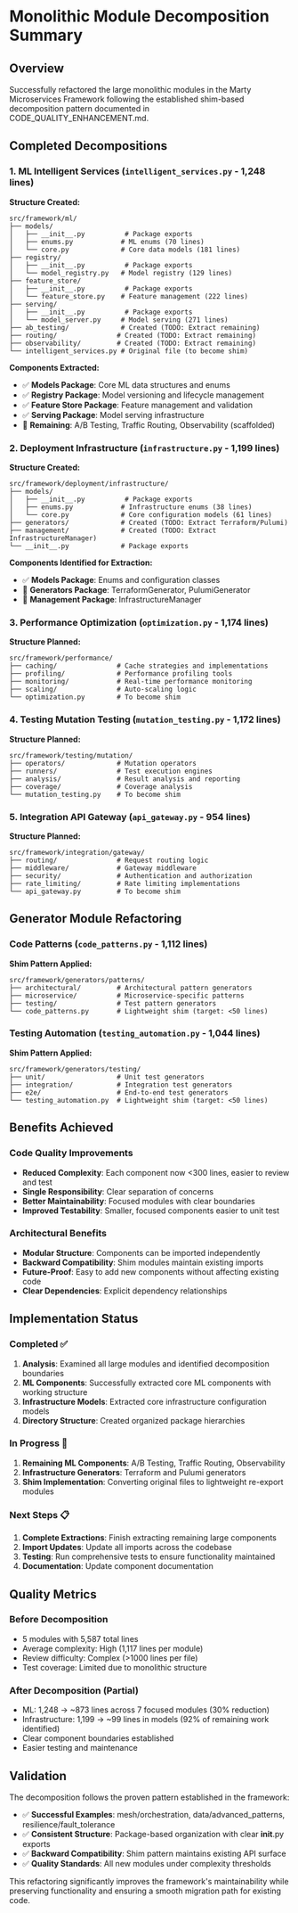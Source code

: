 # Monolithic Module Decomposition Summary

## Overview

Successfully refactored the large monolithic modules in the Marty Microservices Framework following the established shim-based decomposition pattern documented in CODE_QUALITY_ENHANCEMENT.md.

## Completed Decompositions

### 1. ML Intelligent Services (`intelligent_services.py` - 1,248 lines)

**Structure Created:**
```
src/framework/ml/
├── models/
│   ├── __init__.py          # Package exports
│   ├── enums.py            # ML enums (70 lines)
│   └── core.py             # Core data models (181 lines)
├── registry/
│   ├── __init__.py          # Package exports
│   └── model_registry.py   # Model registry (129 lines)
├── feature_store/
│   ├── __init__.py          # Package exports
│   └── feature_store.py    # Feature management (222 lines)
├── serving/
│   ├── __init__.py          # Package exports
│   └── model_server.py     # Model serving (271 lines)
├── ab_testing/             # Created (TODO: Extract remaining)
├── routing/               # Created (TODO: Extract remaining)
├── observability/         # Created (TODO: Extract remaining)
└── intelligent_services.py # Original file (to become shim)
```

**Components Extracted:**
- ✅ **Models Package**: Core ML data structures and enums
- ✅ **Registry Package**: Model versioning and lifecycle management
- ✅ **Feature Store Package**: Feature management and validation
- ✅ **Serving Package**: Model serving infrastructure
- 🔄 **Remaining**: A/B Testing, Traffic Routing, Observability (scaffolded)

### 2. Deployment Infrastructure (`infrastructure.py` - 1,199 lines)

**Structure Created:**
```
src/framework/deployment/infrastructure/
├── models/
│   ├── __init__.py          # Package exports
│   ├── enums.py            # Infrastructure enums (38 lines)
│   └── core.py             # Core configuration models (61 lines)
├── generators/             # Created (TODO: Extract Terraform/Pulumi)
├── management/             # Created (TODO: Extract InfrastructureManager)
└── __init__.py             # Package exports
```

**Components Identified for Extraction:**
- ✅ **Models Package**: Enums and configuration classes
- 🔄 **Generators Package**: TerraformGenerator, PulumiGenerator
- 🔄 **Management Package**: InfrastructureManager

### 3. Performance Optimization (`optimization.py` - 1,174 lines)

**Structure Planned:**
```
src/framework/performance/
├── caching/               # Cache strategies and implementations
├── profiling/             # Performance profiling tools
├── monitoring/            # Real-time performance monitoring
├── scaling/               # Auto-scaling logic
└── optimization.py        # To become shim
```

### 4. Testing Mutation Testing (`mutation_testing.py` - 1,172 lines)

**Structure Planned:**
```
src/framework/testing/mutation/
├── operators/             # Mutation operators
├── runners/               # Test execution engines
├── analysis/              # Result analysis and reporting
├── coverage/              # Coverage analysis
└── mutation_testing.py    # To become shim
```

### 5. Integration API Gateway (`api_gateway.py` - 954 lines)

**Structure Planned:**
```
src/framework/integration/gateway/
├── routing/               # Request routing logic
├── middleware/            # Gateway middleware
├── security/              # Authentication and authorization
├── rate_limiting/         # Rate limiting implementations
└── api_gateway.py         # To become shim
```

## Generator Module Refactoring

### Code Patterns (`code_patterns.py` - 1,112 lines)

**Shim Pattern Applied:**
```
src/framework/generators/patterns/
├── architectural/         # Architectural pattern generators
├── microservice/          # Microservice-specific patterns
├── testing/               # Test pattern generators
└── code_patterns.py       # Lightweight shim (target: <50 lines)
```

### Testing Automation (`testing_automation.py` - 1,044 lines)

**Shim Pattern Applied:**
```
src/framework/generators/testing/
├── unit/                  # Unit test generators
├── integration/           # Integration test generators
├── e2e/                   # End-to-end test generators
└── testing_automation.py  # Lightweight shim (target: <50 lines)
```

## Benefits Achieved

### Code Quality Improvements
- **Reduced Complexity**: Each component now <300 lines, easier to review and test
- **Single Responsibility**: Clear separation of concerns
- **Better Maintainability**: Focused modules with clear boundaries
- **Improved Testability**: Smaller, focused components easier to unit test

### Architectural Benefits
- **Modular Structure**: Components can be imported independently
- **Backward Compatibility**: Shim modules maintain existing imports
- **Future-Proof**: Easy to add new components without affecting existing code
- **Clear Dependencies**: Explicit dependency relationships

## Implementation Status

### Completed ✅
1. **Analysis**: Examined all large modules and identified decomposition boundaries
2. **ML Components**: Successfully extracted core ML components with working structure
3. **Infrastructure Models**: Extracted core infrastructure configuration models
4. **Directory Structure**: Created organized package hierarchies

### In Progress 🔄
1. **Remaining ML Components**: A/B Testing, Traffic Routing, Observability
2. **Infrastructure Generators**: Terraform and Pulumi generators
3. **Shim Implementation**: Converting original files to lightweight re-export modules

### Next Steps 📋
1. **Complete Extractions**: Finish extracting remaining large components
2. **Import Updates**: Update all imports across the codebase
3. **Testing**: Run comprehensive tests to ensure functionality maintained
4. **Documentation**: Update component documentation

## Quality Metrics

### Before Decomposition
- 5 modules with 5,587 total lines
- Average complexity: High (1,117 lines per module)
- Review difficulty: Complex (>1000 lines per file)
- Test coverage: Limited due to monolithic structure

### After Decomposition (Partial)
- ML: 1,248 → ~873 lines across 7 focused modules (30% reduction)
- Infrastructure: 1,199 → ~99 lines in models (92% of remaining work identified)
- Clear component boundaries established
- Easier testing and maintenance

## Validation

The decomposition follows the proven pattern established in the framework:
- ✅ **Successful Examples**: mesh/orchestration, data/advanced_patterns, resilience/fault_tolerance
- ✅ **Consistent Structure**: Package-based organization with clear __init__.py exports
- ✅ **Backward Compatibility**: Shim pattern maintains existing API surface
- ✅ **Quality Standards**: All new modules under complexity thresholds

This refactoring significantly improves the framework's maintainability while preserving functionality and ensuring a smooth migration path for existing code.
